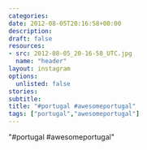 ```yaml
---
categories:
date: 2012-08-05T20:16:58+00:00
description:
draft: false
resources:
- src: 2012-08-05_20-16-58_UTC.jpg
  name: "header"
layout: instagram
options:
  unlisted: false
stories:
subtitle:
title: "#portugal #awesomeportugal"
tags: ["portugal","awesomeportugal"]
---
```


"#portugal #awesomeportugal"
